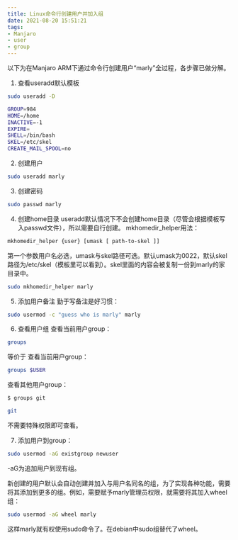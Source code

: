 ```yaml
---
title: Linux命令行创建用户并加入组
date: 2021-08-20 15:51:21
tags:
- Manjaro
- user
- group
---
```


以下为在Manjaro ARM下通过命令行创建用户“marly”全过程，各步骤已做分解。

1. 查看useradd默认模板
```bash
sudo useradd -D

GROUP=984
HOME=/home
INACTIVE=-1
EXPIRE=
SHELL=/bin/bash
SKEL=/etc/skel
CREATE_MAIL_SPOOL=no
```
2. 创建用户
```bash
sudo useradd marly
```
3. 创建密码
```bash
sudo passwd marly
```
4. 创建home目录
useradd默认情况下不会创建home目录（尽管会根据模板写入passwd文件），所以需要自行创建。
mkhomedir_helper用法：
```bash
mkhomedir_helper {user} [umask [ path-to-skel ]]
```
第一个参数用户名必选，umask与skel路径可选。默认umask为0022，默认skel路径为/etc/skel（模板里可以看到）。skel里面的内容会被复制一份到marly的家目录中。
```bash
sudo mkhomedir_helper marly
```
5. 添加用户备注
勤于写备注是好习惯：
```bash
sudo usermod -c "guess who is marly" marly
```
6. 查看用户组
查看当前用户group：
```bash
groups
```
等价于
查看当前用户group：
```bash
groups $USER
```

查看其他用户group：
```bash
$ groups git

git
```
不需要特殊权限即可查看。

7. 添加用户到group：
```bash
sudo usermod -aG existgroup newuser
```

-aG为追加用户到现有组。

新创建的用户默认会自动创建并加入与用户名同名的组，为了实现各种功能，需要将其添加到更多的组。例如，需要赋予marly管理员权限，就需要将其加入wheel组：
```bash
sudo usermod -aG wheel marly
```
这样marly就有权使用sudo命令了。在debian中sudo组替代了wheel。